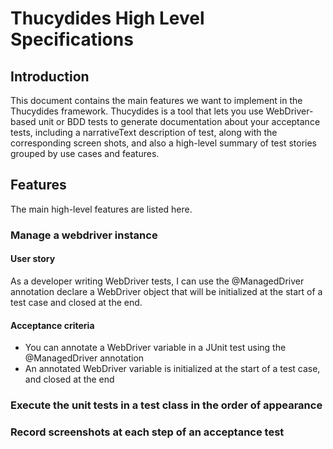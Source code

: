 # Thucydides High Level Specifications

## Introduction

This document contains the main features we want to implement in the Thucydides framework. 
Thucydides is a tool that lets you use WebDriver-based unit or BDD tests to generate documentation 
about your acceptance tests, including a narrativeText description of test, along with the corresponding
screen shots, and also a high-level summary of test stories grouped by use cases and features.
  
## Features
The main high-level features are listed here.

### Manage a webdriver instance

#### User story
As a developer writing WebDriver tests, I can use the @ManagedDriver annotation declare a WebDriver object that
will be initialized at the start of a test case and closed at the end.

#### Acceptance criteria
  - You can annotate a WebDriver variable in a JUnit test using the @ManagedDriver annotation
  - An annotated WebDriver variable is initialized at the start of a test case, and closed at the end


### Execute the unit tests in a test class in the order of appearance

### Record screenshots at each step of an acceptance test  